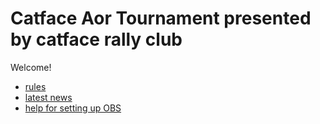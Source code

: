 # Catface Aor Tournament presented by catface rally club

Welcome!

- [rules](https://github.com/xlsrln/cat/blob/main/cat_rules.md)
- [latest news](https://github.com/xlsrln/cat/blob/main/news.md)
- [help for setting up OBS](https://github.com/xlsrln/cat/blob/main/setup_help.md)
